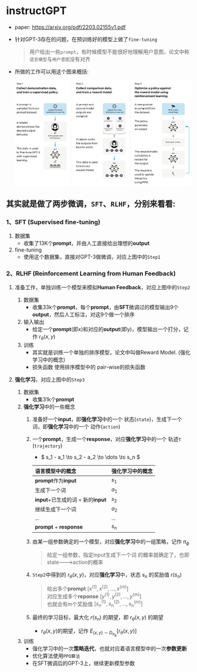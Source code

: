 # instructGPT
- paper: https://arxiv.org/pdf/2203.02155v1.pdf
- 针对GPT-3存在的问题，在预训练好的模型上做了`fine-tuning`
    > 用户给出一些`prompt`，有时候模型不能很好地理解用户意图，论文中称`语言模型`与`用户意图`没有对齐
- 所做的工作可以用这个图来概括:

    ![instructGPT.jpg](../jpgs/instructGPT.jpg) 

## 其实就是做了两步微调，`SFT`、`RLHF`，分别来看看:

### 1、SFT (Supervised fine-tuning)
1. 数据集
    - 收集了13K个**prompt**，并由人工直接给出理想的**output**
2. fine-tuning
    - 使用这个数据集，直接对GPT-3做微调，对应上图中的`Step1`

### 2、RLHF (Reinforcement Learning from Human Feedback)
1. 准备工作，单独训练一个模型来模拟**Human Feedback**，对应上图中的`Step2`
    1. 数据集
        - 收集33k个**prompt**，每个**prompt**，由**SFT**微调过的模型输出9个**output**，然后人工标注，对这9个做一个排序
    2. 输入输出
        - 给定一个**prompt**(即x)和对应的**output**(即y)，模型输出一个打分，记作 $r_\theta(x,y)$
    3. 训练
        - 其实就是训练一个单独的排序模型，论文中叫做Reward Model. (强化学习中的概念)
        - 损失函数 使用排序模型中的 pair-wise的损失函数
    
2. **强化学习**，对应上图中的`Step3`
    1. 数据集
        - 收集31k个**prompt**
    2. **强化学习**中的一些概念
        1. 准备好一个**input**，即**强化学习**中的一个 状态(`state`)，生成下一个词，即**强化学习**中的一个 动作(`action`)
        2. 一个**prompt**，生成一个**response**，对应**强化学习**中的一个 轨迹$\tau$ (`trajectory`)
            - $ s_1 - a_1 \to s_2 - a_2 \to \dots \to s_n $

            |语言模型中的概念|强化学习中的概念|
            |---|---|
            |**prompt**作为**input**|$s_1$|
            |生成下一个词|$a_1$|
            |**input**+已生成的词 = 新的**input**|$s_2$|
            |继续生成下一个词|$a_2$|
            |...|...|
            |**prompt** + **response**|$s_n$|
            
        3. 由某一组参数确定的一个模型，对应**强化学习**中的一组策略，记作 $\pi_\phi$
            > 给定一组参数，指定input生成下一个词 的概率就确定了，也即state--->action的概率
        4. `Step2`中得到的 $r_\theta(x,y)$，对应**强化学习**中，状态 $s_n$ 的奖励值 $r(s_n)$
            > 给出多个**prompt** $[x^{(1)}, x^{(2)}, \dots, x^{(m)}]$  
            > 对应生成多个**reponse** $[y^{(1)}, y^{(2)}, \dots, y^{(m)}]$  
            > 也就会有m个奖励值 $[s^{(1)}_n, s^{(2)}_n, \dots, s^{(m)}_n]$
        5. 最终的学习目标，最大化 $r(s_n)$ 的期望，即 $r_\theta(x,y)$ 的期望
           - $r_\theta(x,y)$的期望，记作 $E_{(x,y) \sim D_{\pi_\phi}} [r_\theta(x,y)]$
    3. 训练
        - 强化学习中的一次**策略迭代**，也就对应着语言模型中的一次**参数更新**
        - 优化算法使用`PPO算法`
        - 在SFT微调后的GPT-3上，继续更新模型参数
